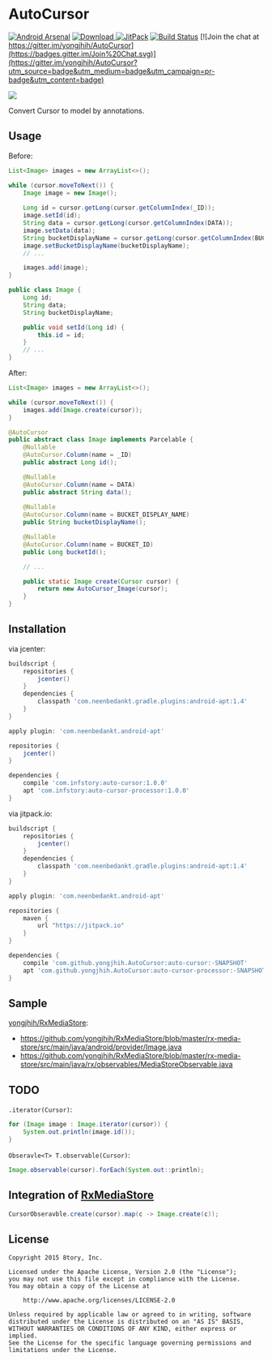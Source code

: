 # AutoCursor

[![Android Arsenal](https://img.shields.io/badge/Android%20Arsenal-AutoCursor-green.svg?style=flat)](https://android-arsenal.com/details/1/2138)
[![Download](https://api.bintray.com/packages/yongjhih/maven/AutoCursor/images/download.svg) ](https://bintray.com/yongjhih/maven/AutoCursor/_latestVersion)
[![JitPack](https://img.shields.io/github/tag/yongjhih/AutoCursor.svg?label=JitPack)](https://jitpack.io/#yongjhih/AutoCursor)
[![Build Status](https://travis-ci.org/yongjhih/AutoCursor.svg)](https://travis-ci.org/yongjhih/AutoCursor)
[![Join the chat at https://gitter.im/yongjhih/AutoCursor](https://badges.gitter.im/Join%20Chat.svg)](https://gitter.im/yongjhih/AutoCursor?utm_source=badge&utm_medium=badge&utm_campaign=pr-badge&utm_content=badge)

![](art/auto-cursor.png)

Convert Cursor to model by annotations.

## Usage

Before:

```java
List<Image> images = new ArrayList<>();

while (cursor.moveToNext()) {
    Image image = new Image();
    
    Long id = cursor.getLong(cursor.getColumnIndex(_ID));
    image.setId(id);
    String data = cursor.getLong(cursor.getColumnIndex(DATA));
    image.setData(data);
    String bucketDisplayName = cursor.getLong(cursor.getColumnIndex(BUCKET_DISPLAY_NAME));
    image.setBucketDisplayName(bucketDisplayName);
    // ...

    images.add(image);
}
```

```java
public class Image {
    Long id;
    String data;
    String bucketDisplayName;

    public void setId(Long id) {
        this.id = id;
    }
    // ...
}
```

After:

```java
List<Image> images = new ArrayList<>();

while (cursor.moveToNext()) {
    images.add(Image.create(cursor));
}
```

```java
@AutoCursor
public abstract class Image implements Parcelable {
    @Nullable
    @AutoCursor.Column(name = _ID)
    public abstract Long id();

    @Nullable
    @AutoCursor.Column(name = DATA)
    public abstract String data();
 
    @Nullable
    @AutoCursor.Column(name = BUCKET_DISPLAY_NAME)
    public String bucketDisplayName();

    @Nullable
    @AutoCursor.Column(name = BUCKET_ID)
    public Long bucketId();

    // ...

    public static Image create(Cursor cursor) {
        return new AutoCursor_Image(cursor);
    }
}
```

## Installation

via jcenter:

```gradle
buildscript {
    repositories {
        jcenter()
    }
    dependencies {
        classpath 'com.neenbedankt.gradle.plugins:android-apt:1.4'
    }
}

apply plugin: 'com.neenbedankt.android-apt'

repositories {
    jcenter()
}

dependencies {
    compile 'com.infstory:auto-cursor:1.0.0'
    apt 'com.infstory:auto-cursor-processor:1.0.0'
}
```

via jitpack.io:

```gradle
buildscript {
    repositories {
        jcenter()
    }
    dependencies {
        classpath 'com.neenbedankt.gradle.plugins:android-apt:1.4'
    }
}

apply plugin: 'com.neenbedankt.android-apt'

repositories {
    maven {
        url "https://jitpack.io"
    }
}

dependencies {
    compile 'com.github.yongjhih.AutoCursor:auto-cursor:-SNAPSHOT'
    apt 'com.github.yongjhih.AutoCursor:auto-cursor-processor:-SNAPSHOT'
}
```

## Sample

[yongjhih/RxMediaStore](https://github.com/yongjhih/RxMediaStore):

* https://github.com/yongjhih/RxMediaStore/blob/master/rx-media-store/src/main/java/android/provider/Image.java
* https://github.com/yongjhih/RxMediaStore/blob/master/rx-media-store/src/main/java/rx/observables/MediaStoreObservable.java

## TODO

`.iterator(Cursor)`:

```java
for (Image image : Image.iterator(cursor)) {
    System.out.println(image.id());
}
```

`Obseravle<T> T.observable(Cursor)`:

```java
Image.observable(cursor).forEach(System.out::println);
```

## Integration of [RxMediaStore](https://github.com/yongjhih/RxMediaStore)

```java
CursorObseravble.create(cursor).map(c -> Image.create(c));
```

## License

```
Copyright 2015 8tory, Inc.

Licensed under the Apache License, Version 2.0 (the "License");
you may not use this file except in compliance with the License.
You may obtain a copy of the License at

    http://www.apache.org/licenses/LICENSE-2.0

Unless required by applicable law or agreed to in writing, software
distributed under the License is distributed on an "AS IS" BASIS,
WITHOUT WARRANTIES OR CONDITIONS OF ANY KIND, either express or implied.
See the License for the specific language governing permissions and
limitations under the License.
```
